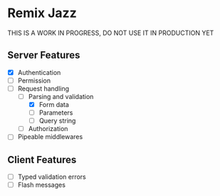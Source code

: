 # Remix Jazz

THIS IS A WORK IN PROGRESS, DO NOT USE IT IN PRODUCTION YET

## Server Features

- [x] Authentication
- [ ] Permission
- [ ] Request handling
  - [ ] Parsing and validation
    - [x] Form data
    - [ ] Parameters
    - [ ] Query string
  - [ ] Authorization
- [ ] Pipeable middlewares

## Client Features
- [ ] Typed validation errors
- [ ] Flash messages
